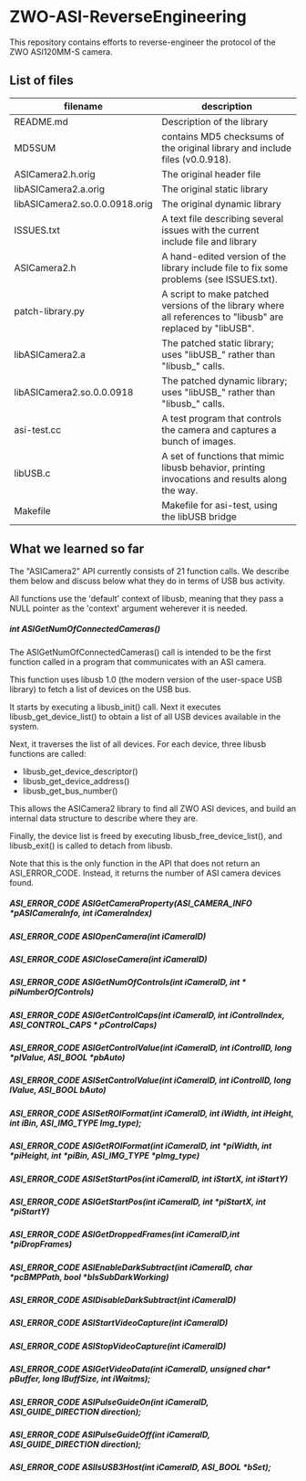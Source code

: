 # ZWO-ASI-ReverseEngineering

This repository contains efforts to reverse-engineer the protocol of the ZWO ASI120MM-S camera.

## List of files

filename                                   | description
-------------------------------------------|--------------------------------------------------------------------------------------------------------------
README.md                                  | Description of the library
MD5SUM                                     | contains MD5 checksums of the original library and include files (v0.0.918).
ASICamera2.h.orig                          | The original header file
libASICamera2.a.orig                       | The original static library
libASICamera2.so.0.0.0918.orig             | The original dynamic library
ISSUES.txt                                 | A text file describing several issues with the current include file and library
ASICamera2.h                               | A hand-edited version of the library include file to fix some problems (see ISSUES.txt).
patch-library.py                           | A script to make patched versions of the library where all references to "libusb" are replaced by "libUSB".
libASICamera2.a                            | The patched static library; uses "libUSB_<xxx>" rather than "libusb_<xxx>" calls.
libASICamera2.so.0.0.0918                  | The patched dynamic library; uses "libUSB_<xxx>" rather than "libusb_<xxx>" calls.
asi-test.cc                                | A test program that controls the camera and captures a bunch of images.
libUSB.c                                   | A set of functions that mimic libusb behavior, printing invocations and results along the way.
Makefile                                   | Makefile for asi-test, using the libUSB bridge

## What we learned so far

The "ASICamera2" API currently consists of 21 function calls.
We describe them below and discuss below what they do in terms of USB bus activity.

All functions use the 'default' context of libusb, meaning that they pass a NULL pointer as the 'context' argument
weherever it is needed.

##### int ASIGetNumOfConnectedCameras()

The ASIGetNumOfConnectedCameras() call is intended to be the first function called in a program that communicates
with an ASI camera.

This function uses libusb 1.0 (the modern version of the user-space USB library) to fetch a list of
devices on the USB bus.

It starts by executing a libusb_init() call. Next it executes libusb_get_device_list() to obtain a list of
all USB devices available in the system.

Next, it traverses the list of all devices. For each device, three libusb functions are called:

- libusb_get_device_descriptor()
- libusb_get_device_address()
- libusb_get_bus_number()

This allows the ASICamera2 library to find all ZWO ASI devices, and build an internal data structure to describe
where they are.

Finally, the device list is freed by executing libusb_free_device_list(), and libusb_exit() is called to detach from
libusb.

Note that this is the only function in the API that does not return an ASI_ERROR_CODE. Instead, it returns the
number of ASI camera devices found.

##### ASI_ERROR_CODE ASIGetCameraProperty(ASI_CAMERA_INFO *pASICameraInfo, int iCameraIndex)
##### ASI_ERROR_CODE ASIOpenCamera(int iCameraID)
##### ASI_ERROR_CODE ASICloseCamera(int iCameraID)
##### ASI_ERROR_CODE ASIGetNumOfControls(int iCameraID, int * piNumberOfControls)
##### ASI_ERROR_CODE ASIGetControlCaps(int iCameraID, int iControlIndex, ASI_CONTROL_CAPS * pControlCaps)

##### ASI_ERROR_CODE ASIGetControlValue(int iCameraID, int iControlID, long *plValue, ASI_BOOL *pbAuto)
##### ASI_ERROR_CODE ASISetControlValue(int iCameraID, int iControlID, long lValue, ASI_BOOL bAuto)
##### ASI_ERROR_CODE ASISetROIFormat(int iCameraID, int iWidth, int iHeight,  int iBin, ASI_IMG_TYPE Img_type);
##### ASI_ERROR_CODE ASIGetROIFormat(int iCameraID, int *piWidth, int *piHeight,  int *piBin, ASI_IMG_TYPE *pImg_type)

##### ASI_ERROR_CODE ASISetStartPos(int iCameraID, int iStartX, int iStartY)
##### ASI_ERROR_CODE ASIGetStartPos(int iCameraID, int *piStartX, int *piStartY)

##### ASI_ERROR_CODE ASIGetDroppedFrames(int iCameraID,int *piDropFrames)

##### ASI_ERROR_CODE ASIEnableDarkSubtract(int iCameraID, char *pcBMPPath, bool *bIsSubDarkWorking)
##### ASI_ERROR_CODE ASIDisableDarkSubtract(int iCameraID)

##### ASI_ERROR_CODE ASIStartVideoCapture(int iCameraID)
##### ASI_ERROR_CODE ASIStopVideoCapture(int iCameraID)

##### ASI_ERROR_CODE ASIGetVideoData(int iCameraID, unsigned char* pBuffer, long lBuffSize, int iWaitms);

##### ASI_ERROR_CODE ASIPulseGuideOn(int iCameraID, ASI_GUIDE_DIRECTION direction);
##### ASI_ERROR_CODE ASIPulseGuideOff(int iCameraID, ASI_GUIDE_DIRECTION direction);

##### ASI_ERROR_CODE ASIIsUSB3Host(int iCameraID, ASI_BOOL *bSet);
